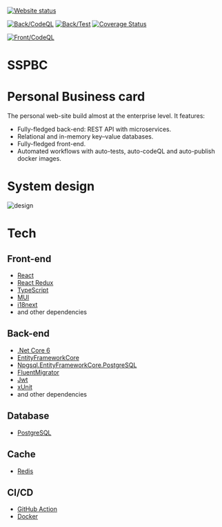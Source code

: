 [![Website status](https://img.shields.io/website?label=Website%20status&url=https%3A%2F%2Ffireplace-of-despair.org%2F)](https://fireplace-of-despair.org)

[![Back/CodeQL](https://github.com/ChiefNoir/ss-pbc/actions/workflows/back-end_codeql.yml/badge.svg)](https://github.com/ChiefNoir/ss-pbc/actions/workflows/back-end_codeql.yml)
[![Back/Test](https://github.com/ChiefNoir/ss-pbc/actions/workflows/back-end_test.yml/badge.svg)](https://github.com/ChiefNoir/ss-pbc/actions/workflows/back-end_test.yml)
[![Coverage Status](https://coveralls.io/repos/github/ChiefNoir/ss-pbc/badge.svg?branch=master)](https://coveralls.io/github/ChiefNoir/ss-pbc?branch=master)

[![Front/CodeQL](https://github.com/ChiefNoir/ss-pbc/actions/workflows/front-end_codeql.yml/badge.svg)](https://github.com/ChiefNoir/ss-pbc/actions/workflows/front-end_codeql.yml)

# SSPBC
# Personal Business card
The personal web-site build almost at the enterprise level.
It features:
- Fully-fledged back-end: REST API with microservices.
- Relational and in-memory key–value databases.
- Fully-fledged front-end.
- Automated workflows with auto-tests, auto-codeQL and auto-publish docker images.

# System design
![design](https://user-images.githubusercontent.com/10946721/176768176-1bcb51c9-2245-477e-a671-745a89e5ff76.png)


# Tech
## Front-end
- [React](https://reactjs.org/)
- [React Redux](https://react-redux.js.org/)
- [TypeScript](https://www.typescriptlang.org/)
- [MUI](https://mui.com/)
- [i18next](https://www.i18next.com/)
- and other dependencies

## Back-end
- [.Net Core 6](https://dotnet.microsoft.com/download)
- [EntityFrameworkCore](https://dotnet.microsoft.com/download)
- [Npgsql.EntityFrameworkCore.PostgreSQL](https://www.nuget.org/packages/Npgsql.EntityFrameworkCore.PostgreSQL/)
- [FluentMigrator](https://fluentmigrator.github.io/)
- [Jwt](https://github.com/AzureAD/azure-activedirectory-identitymodel-extensions-for-dotnet)
- [xUnit](https://xunit.net/)
- and other dependencies

## Database
- [PostgreSQL](https://www.postgresql.org/)

## Cache
- [Redis](https://redis.io/)

## CI/CD
- [GitHub Action](https://github.com/features/actions)
- [Docker](https://www.docker.com/)
